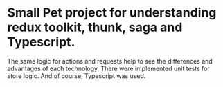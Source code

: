 # Small Pet project for understanding redux toolkit, thunk, saga and Typescript.

The same logic for actions and requests help to see the differences and advantages of each technology.
There were implemented unit tests for store logic. And of course, Typescript was used.
